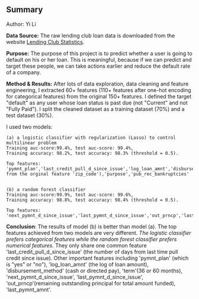 ## Summary

Author: Yi Li

__Data Source:__ The raw lending club loan data is downloaded from the website [Lending Club Statistics](https://www.lendingclub.com/info/download-data.action).

__Purpose:__ The purpose of this project is to predict whether a user is going to default on his or her loan. This is meaningful, because if we can predict and target these people, we can take actions earlier and reduce the default rate of a company.

__Method & Results:__ After lots of data exploration, data cleaning and feature engineering, I extracted 60+ features (110+ features after one-hot encoding for categorical features) from the original 150+ features. I defined the target "default" as any user whose loan status is past due (not "Current" and not "Fully Paid"). I split the cleaned dataset as a training dataset (70%) and a test dataset (30%).

I used two models: 

    (a) a logistic classifier with regularization (Lasso) to control multilinear problem 
    Training auc-score:99.4%, test auc-score: 99.4%,
    Training accuracy: 98.2%, test accuracy: 98.3% (threshold = 0.5). 
    
    Top features: 'pymnt_plan','last_credit_pull_d_since_issue','log_loan_amnt','disbursement_method','term','new_zip'(collapsed from the orginal feature 'zip_code'),'purpose','pub_rec_bankruptcies'
    
 
    (b) a random forest classifier
    Training auc-score:99.9%, test auc-score: 99.6%,
    Training accuracy: 98.8%, test accuracy: 98.4% (threshold = 0.5).

    Top features: 
    'next_pymnt_d_since_issue','last_pymnt_d_since_issue','out_prncp','last_pymnt_amnt','last_credit_pull_d_since_issue','total_rec_prncp','last_fico_range_low','total_rec_int','total_pymnt','collection_recovery_fee'
    

    
__Conclusion__: The results of model (b) is better than model (a). The top features achieved from two models are very different. *The logistic classifier prefers categorical features while the random forest classifier prefers numerical features.* They only share one common feature 'last_credit_pull_d_since_issue' (the number of days from last time pull credit since issue). Other important features including 'pymnt_plan' (which is "yes" or "no"), 'log_loan_amnt' (the log of loan amount), 'disbursement_method' (cash or directed pay), 'term'(36 or 60 months), 'next_pymnt_d_since_issue', 'last_pymnt_d_since_issue', 'out_prncp'(remaining outstanding principal for total amount funded), 'last_pymnt_amnt'.
    
